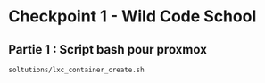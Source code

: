 # Checkpoint 1 - Wild Code School

## Partie 1 : Script bash pour proxmox

```bash
soltutions/lxc_container_create.sh
```

